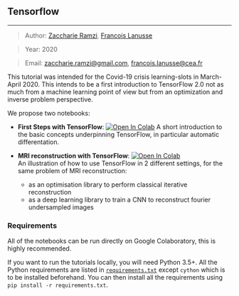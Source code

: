 ## Tensorflow
---

> Author: <font color='#f78c40'>[Zaccharie Ramzi](http://www.cosmostat.org/people/zaccharie-ramzi), [Francois Lanusse](http://www.cosmostat.org/people/francois-lanusse)</font>

> Year: 2020

> Email: [zaccharie.ramzi@gmail.com](mailto:zaccharie.ramzi@gmail.com), [francois.lanusse@cea.fr](mailto:francois.lanusse@cea.fr)

This tutorial was intended for the Covid-19 crisis learning-slots in March-April 2020. This intends to be a first introduction to TensorFlow 2.0 not as much from a machine learning
point of view but from an optimization and inverse problem perspective.

We propose two notebooks:

  - **First Steps with TensorFlow**: [![Open In Colab](https://colab.research.google.com/assets/colab-badge.svg)](https://colab.research.google.com/github/CosmoStat/Tutorials/blob/tensorflow-tutorial/TensorFlowFirstSteps.ipynb)
  A short introduction to the basic concepts underpinning TensorFlow, in particular
  automatic differentation.

  - **MRI reconstruction with TensorFlow**: [![Open In Colab](https://colab.research.google.com/assets/colab-badge.svg)](https://colab.research.google.com/github/CosmoStat/Tutorials/blob/tensorflow-tutorial/MRIReconstructionWithTensorflow.ipynb)   
  An illustration of how to use TensorFlow in 2 different settings, for the same problem of MRI reconstruction:
    - as an optimisation library to perform classical iterative reconstruction
    - as a deep learning library to train a CNN to reconstruct fourier undersampled images

### Requirements

All of the notebooks can be run directly on Google Colaboratory, this is highly
recommended.

If you want to run the tutorials locally, you will need Python 3.5+. All the Python requirements are listed in [`requirements.txt`](requirements.txt) except `cython` which is to be installed beforehand. You can then install all the requirements using `pip install -r requirements.txt`.
